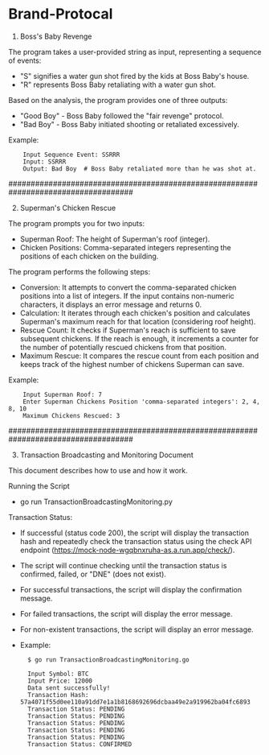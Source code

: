 # Brand-Protocal

1. Boss's Baby Revenge

The program takes a user-provided string as input, representing a sequence of events:
- "S" signifies a water gun shot fired by the kids at Boss Baby's house.
- "R" represents Boss Baby retaliating with a water gun shot.

Based on the analysis, the program provides one of three outputs:
- "Good Boy" - Boss Baby followed the "fair revenge" protocol.
- "Bad Boy" - Boss Baby initiated shooting or retaliated excessively.

Example: 

        Input Sequence Event: SSRRR
        Input: SSRRR
        Output: Bad Boy  # Boss Baby retaliated more than he was shot at.

####################################################################################

2. Superman's Chicken Rescue

The program prompts you for two inputs:
- Superman Roof: The height of Superman's roof (integer).
- Chicken Positions: Comma-separated integers representing the positions of each chicken on the building.

The program performs the following steps:
- Conversion: It attempts to convert the comma-separated chicken positions into a list of integers. If the input contains non-numeric characters, it displays an error message and returns 0.
- Calculation: It iterates through each chicken's position and calculates Superman's maximum reach for that location (considering roof height).
- Rescue Count: It checks if Superman's reach is sufficient to save subsequent chickens. If the reach is enough, it increments a counter for the number of potentially rescued chickens from that position.
- Maximum Rescue: It compares the rescue count from each position and keeps track of the highest number of chickens Superman can save.

Example:

        Input Superman Roof: 7
        Enter Superman Chickens Position 'comma-separated integers': 2, 4, 8, 10
        Maximum Chickens Rescued: 3

####################################################################################

3. Transaction Broadcasting and Monitoring Document


This document describes how to use and how it work.

Running the Script
- go run TransactionBroadcastingMonitoring.py

Transaction Status:
- If successful (status code 200), the script will display the transaction hash and repeatedly check the transaction status using the check API endpoint (https://mock-node-wgqbnxruha-as.a.run.app/check/).
- The script will continue checking until the transaction status is confirmed, failed, or "DNE" (does not exist).
- For successful transactions, the script will display the confirmation message.
- For failed transactions, the script will display the error message.
- For non-existent transactions, the script will display an error message.

- Example:

        $ go run TransactionBroadcastingMonitoring.go
        
        Input Symbol: BTC
        Input Price: 12000
        Data sent successfully!
        Transaction Hash: 57a4071f55d0ee110a91dd7e1a1b8168692696dcbaa49e2a919962ba04fc6893
        Transaction Status: PENDING
        Transaction Status: PENDING
        Transaction Status: PENDING
        Transaction Status: PENDING
        Transaction Status: PENDING
        Transaction Status: CONFIRMED